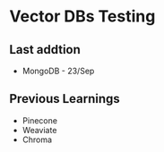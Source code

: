 # Vector DBs Testing

## Last addtion

- MongoDB - 23/Sep
## Previous Learnings

- Pinecone
- Weaviate
- Chroma
